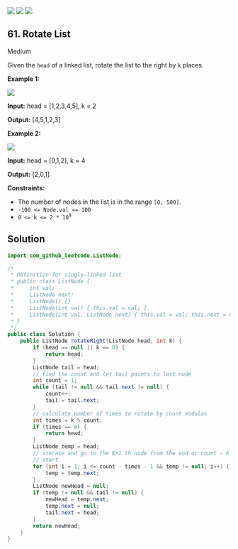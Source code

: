 [![](https://img.shields.io/github/stars/javadev/LeetCode-in-Java?label=Stars&style=flat-square)](https://github.com/javadev/LeetCode-in-Java)
[![](https://img.shields.io/github/forks/javadev/LeetCode-in-Java?label=Fork%20me%20on%20GitHub%20&style=flat-square)](https://github.com/javadev/LeetCode-in-Java/fork)
[![](https://img.shields.io/badge/-LeetCode%20in%20Kotlin-blue?style=flat-square)](https://github.com/javadev/LeetCode-in-Kotlin)

## 61\. Rotate List

Medium

Given the `head` of a linked list, rotate the list to the right by `k` places.

**Example 1:**

![](https://assets.leetcode.com/uploads/2020/11/13/rotate1.jpg)

**Input:** head = [1,2,3,4,5], k = 2

**Output:** [4,5,1,2,3] 

**Example 2:**

![](https://assets.leetcode.com/uploads/2020/11/13/roate2.jpg)

**Input:** head = [0,1,2], k = 4

**Output:** [2,0,1] 

**Constraints:**

*   The number of nodes in the list is in the range `[0, 500]`.
*   `-100 <= Node.val <= 100`
*   <code>0 <= k <= 2 * 10<sup>9</sup></code>

## Solution

```java
import com_github_leetcode.ListNode;

/*
 * Definition for singly-linked list.
 * public class ListNode {
 *     int val;
 *     ListNode next;
 *     ListNode() {}
 *     ListNode(int val) { this.val = val; }
 *     ListNode(int val, ListNode next) { this.val = val; this.next = next; }
 * }
 */
public class Solution {
    public ListNode rotateRight(ListNode head, int k) {
        if (head == null || k == 0) {
            return head;
        }
        ListNode tail = head;
        // find the count and let tail points to last node
        int count = 1;
        while (tail != null && tail.next != null) {
            count++;
            tail = tail.next;
        }
        // calculate number of times to rotate by count modulas
        int times = k % count;
        if (times == 0) {
            return head;
        }
        ListNode temp = head;
        // iterate and go to the K+1 th node from the end or count - K - 1 node from
        // start
        for (int i = 1; i <= count - times - 1 && temp != null; i++) {
            temp = temp.next;
        }
        ListNode newHead = null;
        if (temp != null && tail != null) {
            newHead = temp.next;
            temp.next = null;
            tail.next = head;
        }
        return newHead;
    }
}
```